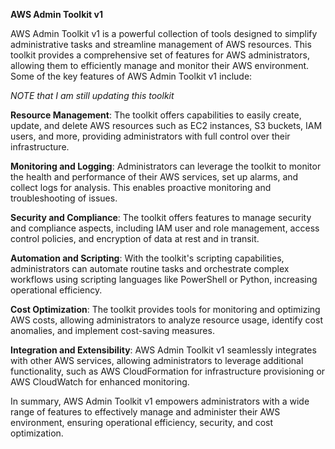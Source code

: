 **AWS Admin Toolkit v1**

AWS Admin Toolkit v1 is a powerful collection of tools designed to simplify administrative tasks and streamline management of AWS resources. This toolkit provides a comprehensive set of features for AWS administrators, allowing them to efficiently manage and monitor their AWS environment. Some of the key features of AWS Admin Toolkit v1 include:

_NOTE that I am still updating this toolkit_

**Resource Management**: The toolkit offers capabilities to easily create, update, and delete AWS resources such as EC2 instances, S3 buckets, IAM users, and more, providing administrators with full control over their infrastructure.

**Monitoring and Logging**: Administrators can leverage the toolkit to monitor the health and performance of their AWS services, set up alarms, and collect logs for analysis. This enables proactive monitoring and troubleshooting of issues.

**Security and Compliance**: The toolkit offers features to manage security and compliance aspects, including IAM user and role management, access control policies, and encryption of data at rest and in transit.

**Automation and Scripting**: With the toolkit's scripting capabilities, administrators can automate routine tasks and orchestrate complex workflows using scripting languages like PowerShell or Python, increasing operational efficiency.

**Cost Optimization**: The toolkit provides tools for monitoring and optimizing AWS costs, allowing administrators to analyze resource usage, identify cost anomalies, and implement cost-saving measures.

**Integration and Extensibility**: AWS Admin Toolkit v1 seamlessly integrates with other AWS services, allowing administrators to leverage additional functionality, such as AWS CloudFormation for infrastructure provisioning or AWS CloudWatch for enhanced monitoring.


In summary, AWS Admin Toolkit v1 empowers administrators with a wide range of features to effectively manage and administer their AWS environment, ensuring operational efficiency, security, and cost optimization.
